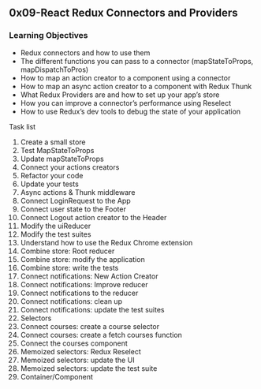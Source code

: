 ## 0x09-React Redux Connectors and Providers
### Learning Objectives

- Redux connectors and how to use them
- The different functions you can pass to a connector (mapStateToProps, mapDispatchToPros)
- How to map an action creator to a component using a connector
- How to map an async action creator to a component with Redux Thunk
- What Redux Providers are and how to set up your app’s store
- How you can improve a connector’s performance using Reselect
- How to use Redux’s dev tools to debug the state of your application

Task list

1. Create a small store
2. Test MapStateToProps
3. Update mapStateToProps
4. Connect your actions creators
5. Refactor your code
6. Update your tests
7. Async actions & Thunk middleware
8. Connect LoginRequest to the App
9. Connect user state to the Footer
10. Connect Logout action creator to the Header
11. Modify the uiReducer
12. Modify the test suites
13. Understand how to use the Redux Chrome extension
14. Combine store: Root reducer
15. Combine store: modify the application
16. Combine store: write the tests
17. Connect notifications: New Action Creator
18. Connect notifications: Improve reducer
19. Connect notifications to the reducer
20. Connect notifications: clean up
21. Connect notifications: update the test suites
22. Selectors
23. Connect courses: create a course selector
24. Connect courses: create a fetch courses function
25. Connect the courses component
26. Memoized selectors: Redux Reselect
27. Memoized selectors: update the UI
28. Memoized selectors: update the test suite
29. Container/Component
